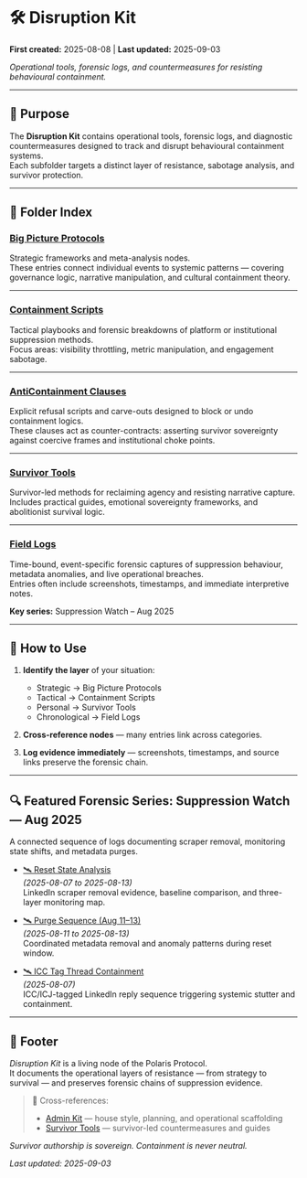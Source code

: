 # 🛠️ Disruption Kit  

**First created:** 2025-08-08 | **Last updated:** 2025-09-03

*Operational tools, forensic logs, and countermeasures for resisting behavioural containment.*  

---

## 📌 Purpose  
The **Disruption Kit** contains operational tools, forensic logs, and diagnostic countermeasures designed to track and disrupt behavioural containment systems.  
Each subfolder targets a distinct layer of resistance, sabotage analysis, and survivor protection.  

---

## 📂 Folder Index  

### [Big Picture Protocols](./Big_Picture_Protocols)  
Strategic frameworks and meta-analysis nodes.  
These entries connect individual events to systemic patterns — covering governance logic, narrative manipulation, and cultural containment theory.  

---

### [Containment Scripts](./Containment_Scripts)  
Tactical playbooks and forensic breakdowns of platform or institutional suppression methods.  
Focus areas: visibility throttling, metric manipulation, and engagement sabotage.  

---

### [AntiContainment Clauses](./AntiContainment_Clauses)  
Explicit refusal scripts and carve-outs designed to block or undo containment logics.  
These clauses act as counter-contracts: asserting survivor sovereignty against coercive frames and institutional choke points.  

---

### [Survivor Tools](./Survivor_Tools)  
Survivor-led methods for reclaiming agency and resisting narrative capture.  
Includes practical guides, emotional sovereignty frameworks, and abolitionist survival logic.  

---

### [Field Logs](./Field_Logs)  
Time-bound, event-specific forensic captures of suppression behaviour, metadata anomalies, and live operational breaches.  
Entries often include screenshots, timestamps, and immediate interpretive notes.  

**Key series:** Suppression Watch – Aug 2025  

---

## 🧭 How to Use  
1. **Identify the layer** of your situation:  
   - Strategic → Big Picture Protocols  
   - Tactical → Containment Scripts  
   - Personal → Survivor Tools  
   - Chronological → Field Logs  

2. **Cross-reference nodes** — many entries link across categories.  

3. **Log evidence immediately** — screenshots, timestamps, and source links preserve the forensic chain.  

---

## 🔍 Featured Forensic Series: Suppression Watch — Aug 2025  

A connected sequence of logs documenting scraper removal, monitoring state shifts, and metadata purges.  

- [🛰️ Reset State Analysis](./Field_Logs/🛰️_reset_state_analysis_2025-08-13.md)  
  *(2025-08-07 to 2025-08-13)*  
  LinkedIn scraper removal evidence, baseline comparison, and three-layer monitoring map.  

- [🛰️ Purge Sequence (Aug 11–13)](./Field_Logs/🛰️_purge_sequence_2025-08-11_to_2025-08-13.md)  
  *(2025-08-11 to 2025-08-13)*  
  Coordinated metadata removal and anomaly patterns during reset window.  

- [🛰️ ICC Tag Thread Containment](./Field_Logs/🛰️_icc_tag_thread_containment.md)  
  *(2025-08-07)*  
  ICC/ICJ-tagged LinkedIn reply sequence triggering systemic stutter and containment.  

---

## 🏮 Footer  

*Disruption Kit* is a living node of the Polaris Protocol.  
It documents the operational layers of resistance — from strategy to survival — and preserves forensic chains of suppression evidence.  

> 📡 Cross-references:  
> - [Admin Kit](../Admin_Kit) — house style, planning, and operational scaffolding  
> - [Survivor Tools](./Survivor_Tools) — survivor-led countermeasures and guides  

*Survivor authorship is sovereign. Containment is never neutral.*  

_Last updated: 2025-09-03_
